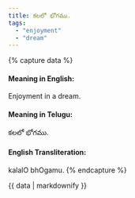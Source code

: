 ```yaml
---
title: కలలో భోగము.
tags:
  - "enjoyment"
  - "dream"
---
```


{% capture data %}
#### Meaning in English:
Enjoyment in a dream.

#### Meaning in Telugu:
కలలో భోగము.

#### English Transliteration:
kalalO bhOgamu.
{% endcapture %}

{{ data | markdownify }}

